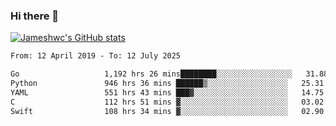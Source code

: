 ### Hi there 👋

[![Jameshwc's GitHub stats](https://github-readme-stats.vercel.app/api?username=jameshwc)](https://github.com/anuraghazra/github-readme-stats)

<!--START_SECTION:waka-->

```txt
From: 12 April 2019 - To: 12 July 2025

Go                   1,192 hrs 26 mins████████░░░░░░░░░░░░░░░░░   31.88 %
Python               946 hrs 36 mins ██████▒░░░░░░░░░░░░░░░░░░   25.31 %
YAML                 551 hrs 43 mins ███▓░░░░░░░░░░░░░░░░░░░░░   14.75 %
C                    112 hrs 51 mins ▓░░░░░░░░░░░░░░░░░░░░░░░░   03.02 %
Swift                108 hrs 34 mins ▓░░░░░░░░░░░░░░░░░░░░░░░░   02.90 %
```

<!--END_SECTION:waka-->